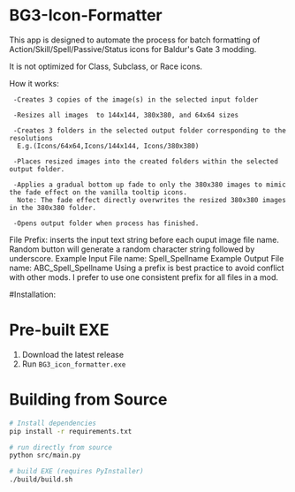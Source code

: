 # BG3-Icon-Formatter
This app is designed to automate the process for batch formatting of Action/Skill/Spell/Passive/Status icons for Baldur's Gate 3 modding.

It is not optimized for Class, Subclass, or Race icons. 

How it works:

     -Creates 3 copies of the image(s) in the selected input folder

     -Resizes all images  to 144x144, 380x380, and 64x64 sizes 

     -Creates 3 folders in the selected output folder corresponding to the resolutions
      E.g.(Icons/64x64,Icons/144x144, Icons/380x380)
 
     -Places resized images into the created folders within the selected output folder.

     -Applies a gradual bottom up fade to only the 380x380 images to mimic the fade effect on the vanilla tooltip icons.
      Note: The fade effect directly overwrites the resized 380x380 images in the 380x380 folder.

     -Opens output folder when process has finished.

 File Prefix: inserts the input text string before each ouput image file name. Random button will generate a random character string followed by underscore. 
      Example Input File name: Spell_Spellname
      Example Output File name: ABC_Spell_Spellname
Using a prefix is best practice to avoid conflict with other mods. I prefer to use one consistent prefix for all files in a mod.


#Installation:
# Pre-built EXE
1. Download the latest release
2. Run `BG3_icon_formatter.exe`

# Building from Source
```bash
# Install dependencies
pip install -r requirements.txt

# run directly from source
python src/main.py

# build EXE (requires PyInstaller)
./build/build.sh
